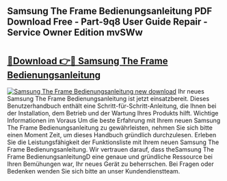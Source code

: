 ## Samsung The Frame Bedienungsanleitung PDF Download Free - Part-9q8 User Guide Repair - Service Owner Edition mvSWw

# <h2><a href="http://df1h488.blite.top/?on=Samsung+The+Frame+Bedienungsanleitung">🔗Download 👉🔴 Samsung The Frame Bedienungsanleitung</a></h2>

[![Samsung The Frame Bedienungsanleitung new download](https://i.imgur.com/lujVjoI.png)](http://df1h488.blite.top/?on=Samsung+The+Frame+Bedienungsanleitung)
Ihr neues Samsung The Frame Bedienungsanleitung ist jetzt einsatzbereit. Dieses Benutzerhandbuch enthält eine Schritt-für-Schritt-Anleitung, die Ihnen bei der Installation, dem Betrieb und der Wartung Ihres Produkts hilft. Wichtige Informationen im Voraus Um die beste Erfahrung mit Ihrem neuen Samsung The Frame Bedienungsanleitung zu gewährleisten, nehmen Sie sich bitte einen Moment Zeit, um dieses Handbuch gründlich durchzulesen. Erleben Sie die Leistungsfähigkeit der Funktionsliste mit Ihrem neuen Samsung The Frame Bedienungsanleitung. Wir vertrauen darauf, dass theSamsung The Frame BedienungsanleitungD eine genaue und gründliche Ressource bei Ihren Bemühungen war, Ihr neues Gerät zu beherrschen. Bei Fragen oder Bedenken wenden Sie sich bitte an unser Kundendienstteam.
